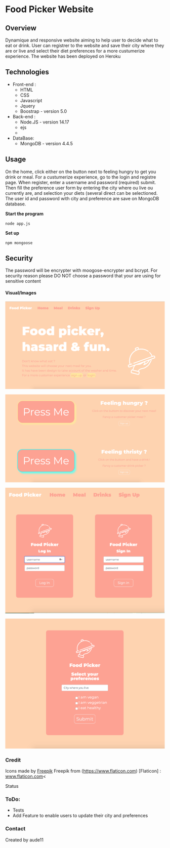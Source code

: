 # Food Picker Website

## Overview

Dynamique and responsive website aiming to help user to decide what to eat or drink.
User can registrer to the website and save their city where they are or live and select their diet preferences for a more custumerize experience.
The website has been deployed on Heroku

## Technologies
* Front-end :
  * HTML
  * CSS
  * Javascript
  * Jquery
  * Boostrap - version 5.0
* Back-end :
  * Node.JS - version 14.17
  * ejs
  *
* DataBase:
  * MongoDB - version 4.4.5

## Usage

On the home, click either on the button next to feeling hungry to get you drink or meal.
For a custumerize experience, go to the login and registre page.
When register, enter a username and password (required) submit. Then fill the preference user form by entering the city where ou live ou currently are, and selection your diets (several direct can be selectioned.
The user id and password with city and preference are save on MongoDB database.

**Start the program**
```
node app.js
```

**Set up**

```
npm mongoose
```

## Security

The password will be encrypter with moogose-encrypter and bcrypt.
For security reason please DO NOT choose a password that your are using for sensitive content


#### Visual/Images

![Home Page](public/images/Home-page.png)

![Home Page](public/images/Button.png)

![Home Page](public/images/Log-page.png)

![Home Page](public/images/Setup-page.png)

### Credit

Icons made by [Freepik](https://www.freepik.com) Freepik from (https://www.flaticon.com) [Flaticon] : www.flaticon.com<

Status

### ToDo:

* Tests
* Add Feature to enable users to update their city and preferences

### Contact

Created by aude11
